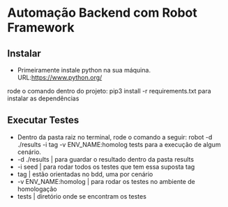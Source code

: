 # Automação Backend com Robot Framework
 
## Instalar
 
- Primeiramente instale python na sua máquina.
 URL:https://www.python.org/
 
rode o comando dentro do projeto: pip3 install -r requirements.txt para instalar as dependências
 
## Executar Testes
- Dentro da pasta raiz no terminal, rode o comando a seguir: robot -d ./results -i tag -v ENV_NAME:homolog tests para a execução de algum cenário.
- -d ./results | para guardar o resultado dentro da pasta results
- -i seed | para rodar todos os testes que tem essa suposta tag
- tag | estão orientadas no bdd, uma por cenário
- -v ENV_NAME:homolog | para rodar os testes no ambiente de homologação
- tests | diretório onde se encontram os testes